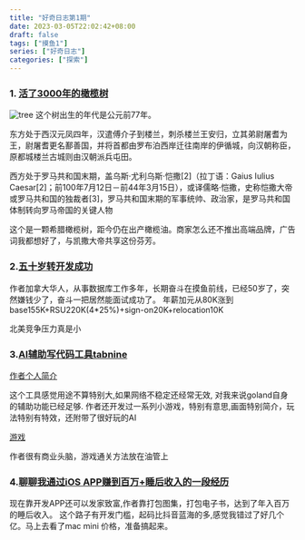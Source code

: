 ```yaml
---
title: "好奇日志第1期"
date: 2023-03-05T22:02:42+08:00
draft: false
tags: ["摸鱼1"]
series: ["好奇日志"]
categories: ["探索"]
---
```


### 1. [活了3000年的橄榄树](https://mymodernmet.com/vouves-greek-olive-tree/)

![tree](https://mymodernmet.com/wp/wp-content/uploads/2023/02/Olive-tree-Vouves-2.jpg "Magic Gardens")
这个树出生的年代是公元前77年。
 
东方处于西汉元凤四年，汉遣傅介子到楼兰，刺杀楼兰王安归，立其弟尉屠耆为王，尉屠耆更名鄯善国，并将首都由罗布泊西岸迁往南岸的伊循城，向汉朝称臣，原都城楼兰古城则由汉朝派兵屯田。

西方处于罗马共和国末期，盖乌斯·尤利乌斯·恺撒[2]（拉丁语：Gaius Iulius Caesar[2]；前100年7月12日－前44年3月15日），或译儒略·恺撒，史称恺撒大帝或罗马共和国的独裁者[3]，罗马共和国末期的军事统帅、政治家，是罗马共和国体制转向罗马帝国的关键人物

这个是一颗希腊橄榄树，距今仍在出产橄榄油。商家怎么还不推出高端品牌，广告词我都想好了，与凯撒大帝共享这份芬芳。


### 2.[五十岁转开发成功](https://www.1point3acres.com/bbs/thread-918311-1-1.html)
作者加拿大华人，从事数据库工作多年，长期奋斗在摸鱼前线，已经50岁了，突然嫌钱少了，奋斗一把居然能面试成功了。
年薪加元从80K涨到base155K+RSU220K(4*25%)+sign-on20K+relocation10K

北美竞争压力真是小


### 3.[AI辅助写代码工具tabnine](https://www.tabnine.com)
[作者个人简介](https://jacobjackson.com/about/)

这个工具感觉用途不算特别大,如果网络不稳定还经常无效, 对我来说goland自身的辅助功能已经足够.
作者还开发过一系列小游戏，特别有意思,画面特别简介，玩法特别有特效，还附带了很好玩的AI

[游戏](https://jacobjackson.com/games/)

作者很有商业头脑，游戏通关方法放在油管上

### 4.[聊聊我通过iOS APP赚到百万+睡后收入的一段经历](https://mp.weixin.qq.com/s/7j3q9dfLY89-g2pdyU0U_A)
现在靠开发APP还可以发家致富,作者靠打包图集，打包电子书，达到了年入百万的睡后收入。
这个路子有开发门槛，起码比抖音蓝海的多,感觉我错过了好几个亿。马上去看了mac mini 价格，准备搞起来。

